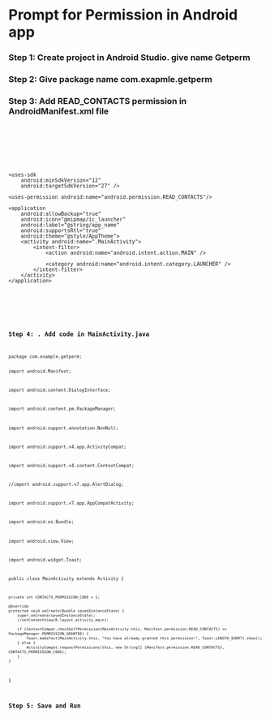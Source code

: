<h1>Prompt for Permission in Android app</h1>
<h3>Step 1: Create project in Android Studio. give name <b>Getperm</b></h3>
<h3>Step 2: Give package name <b>com.exapmle.getperm</b>

<h3>Step 3: Add <b>READ_CONTACTS</b> permission in AndroidManifest.xml file</h3>
<code>
  
  <?xml version="1.0" encoding="utf-8"?>
<manifest xmlns:android="http://schemas.android.com/apk/res/android"
    package="com.example.getperm">

    <uses-sdk
        android:minSdkVersion="12"
        android:targetSdkVersion="27" />

    <uses-permission android:name="android.permission.READ_CONTACTS"/>

    <application
        android:allowBackup="true"
        android:icon="@mipmap/ic_launcher"
        android:label="@string/app_name"
        android:supportsRtl="true"
        android:theme="@style/AppTheme">
        <activity android:name=".MainActivity">
            <intent-filter>
                <action android:name="android.intent.action.MAIN" />

                <category android:name="android.intent.category.LAUNCHER" />
            </intent-filter>
        </activity>
    </application>

</manifest>
  
<code>
  
<h3>Step 4: . Add code in MainActivity.java</h3>
<code>
package com.example.getperm;

import android.Manifest;
  
import android.content.DialogInterface;
  
import android.content.pm.PackageManager;
  
import android.support.annotation.NonNull;
  
import android.support.v4.app.ActivityCompat;
  
import android.support.v4.content.ContextCompat;
  
//import android.support.v7.app.AlertDialog;
  
import android.support.v7.app.AppCompatActivity;
  
import android.os.Bundle;
  
import android.view.View;
  
import android.widget.Toast;

public class MainActivity extends Activity {
  
    private int CONTACTS_PERMISSION_CODE = 1;

    @Override
    protected void onCreate(Bundle savedInstanceState) {
        super.onCreate(savedInstanceState);
        //setContentView(R.layout.activity_main);

        if (ContextCompat.checkSelfPermission(MainActivity.this, Manifest.permission.READ_CONTACTS) == PackageManager.PERMISSION_GRANTED) { 
            Toast.makeText(MainActivity.this, "You have already granted this permission!", Toast.LENGTH_SHORT).show(); 
        } else { 
            ActivityCompat.requestPermissions(this, new String[] {Manifest.permission.READ_CONTACTS}, CONTACTS_PERMISSION_CODE); 
        }
    }
}
</code>
<h3>Step 5: Save and Run </h3>
